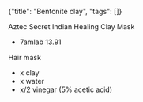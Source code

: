 {"title": "Bentonite clay", "tags": []}

Aztec Secret Indian Healing Clay Mask
* 7amlab 13.91

Hair mask
* x clay
* x water
* x/2 vinegar (5% acetic acid)

